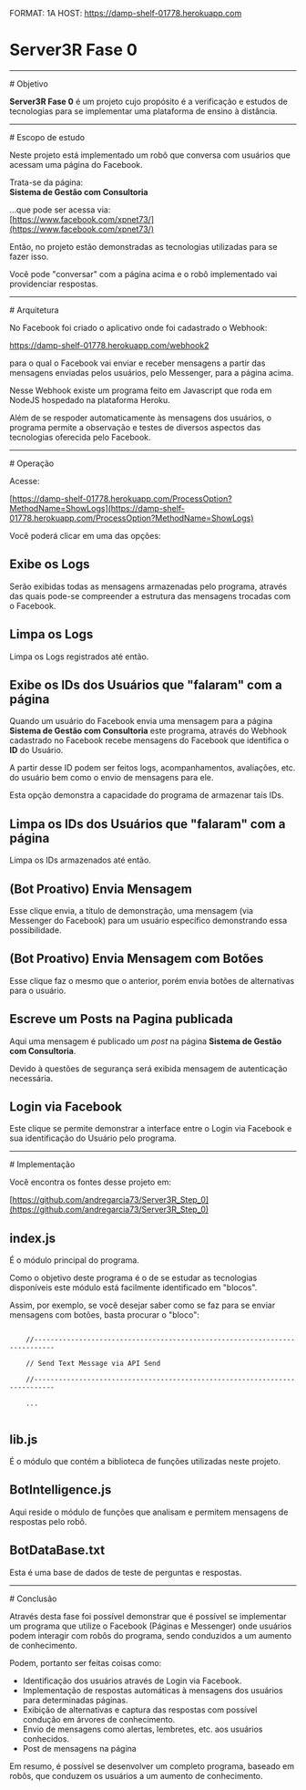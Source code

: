 FORMAT: 1A
HOST: https://damp-shelf-01778.herokuapp.com

# Server3R Fase 0

<hr>
# Objetivo

**Server3R Fase 0** é um projeto cujo propósito é a verificação e estudos
de tecnologias para se implementar uma plataforma de ensino à distância.




<hr>
# Escopo de estudo

Neste projeto está implementado um robô que conversa com usuários
que acessam uma página do Facebook.

Trata-se da página:<br>
**Sistema de Gestão com Consultoria**

...que pode ser acessa via:<br>
[https://www.facebook.com/xpnet73/](https://www.facebook.com/xpnet73/)

Então, no projeto estão demonstradas as tecnologias
utilizadas para se fazer isso.

Você pode "conversar" com a página acima e o robô implementado
vai providenciar respostas.






<hr>
# Arquitetura

No Facebook foi criado o aplicativo onde foi cadastrado o Webhook:

https://damp-shelf-01778.herokuapp.com/webhook2

para o qual o Facebook vai enviar e receber mensagens a partir
das mensagens enviadas pelos usuários, pelo Messenger, para
a página acima.

Nesse Webhook existe um programa feito em Javascript que roda em NodeJS
hospedado na plataforma Heroku.

Além de se respoder automaticamente às mensagens dos usuários,
o programa permite a observação e testes de diversos aspectos
das tecnologias oferecida pelo Facebook.






<hr>
# Operação

Acesse:

[https://damp-shelf-01778.herokuapp.com/ProcessOption?MethodName=ShowLogs](https://damp-shelf-01778.herokuapp.com/ProcessOption?MethodName=ShowLogs)

Você poderá clicar em uma das opções:

## Exibe os Logs

Serão exibidas todas as mensagens armazenadas pelo programa,
através das quais pode-se compreender a estrutura das mensagens
trocadas com o Facebook.

## Limpa os Logs

Limpa os Logs registrados até então.

## Exibe os IDs dos Usuários que "falaram" com a página

Quando um usuário do Facebook envia uma mensagem para a página
**Sistema de Gestão com Consultoria**
este programa, através do Webhook cadastrado no Facebook
recebe mensagens do Facebook que identifica o **ID** do
Usuário.

A partir desse ID podem ser feitos logs, acompanhamentos,
avaliações, etc. do usuário bem como o envio de mensagens para ele.

Esta opção demonstra a capacidade do programa de armazenar tais IDs.

## Limpa os IDs dos Usuários que "falaram" com a página

Limpa os IDs armazenados até então.

## (Bot Proativo) Envia Mensagem

Esse clique envia, a título de demonstração, uma mensagem
(via Messenger do Facebook) para um usuário específico
demonstrando essa possibilidade.

## (Bot Proativo) Envia Mensagem com Botões

Esse clique faz o mesmo que o anterior, porém envia
botões de alternativas para o usuário.

## Escreve um Posts na Pagina publicada

Aqui uma mensagem é publicado um *post* na página
**Sistema de Gestão com Consultoria**.

Devido à questões de segurança será exibida mensagem de
autenticação necessária.

## Login via Facebook

Este clique se permite demonstrar a interface entre o
Login via Facebook e sua identificação do Usuário pelo programa.


<hr>
# Implementação

Você encontra os fontes desse projeto em:

[https://github.com/andregarcia73/Server3R_Step_0](https://github.com/andregarcia73/Server3R_Step_0)

## index.js

É o módulo principal do programa.

Como o objetivo deste programa é o de se estudar as tecnologias disponíveis
este módulo está facilmente identificado em "blocos".

Assim, por exemplo, se você desejar saber como se faz para se enviar
mensagens com botões, basta procurar o "bloco":

<code>
    //---------------------------------------------------------------------------<br>
    // Send Text Message via API Send<br>
    //---------------------------------------------------------------------------<br>
    ...<br>
</code>

## lib.js

É o módulo que contém a biblioteca de funções utilizadas neste projeto.

## BotIntelligence.js

Aqui reside o módulo de funções que analisam e permitem mensagens de respostas pelo robô.

## BotDataBase.txt

Esta é uma base de dados de teste de perguntas e respostas.

<hr>
# Conclusão

Através desta fase foi possível demonstrar que é possível se implementar um
programa que utilize o Facebook (Páginas e Messenger) onde usuários
podem interagir com robôs do programa, sendo conduzidos a um aumento de conhecimento.

Podem, portanto ser feitas coisas como:

<ul>
<li>Identificação dos usuários através de Login via Facebook.
<li>Implementação de respostas automáticas à mensagens dos usuários para determinadas páginas.
<li>Exibição de alternativas e captura das respostas com possível condução em
    árvores de conhecimento.
<li>Envio de mensagens como alertas, lembretes, etc. aos usuários conhecidos.
<li>Post de mensagens na página
</ul>

Em resumo, é possível se desenvolver um completo programa, baseado em robôs, que
conduzem os usuários a um aumento de conhecimento.
